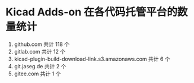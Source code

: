 # Kicad Adds-on 在各代码托管平台的数量统计

1. github.com
   共计 118 个
2. gitlab.com
   共计 12 个
3. kicad-plugin-build-download-link.s3.amazonaws.com
   共计 6 个
4. git.jaseg.de
   共计 2 个
5. gitee.com
   共计 1 个

